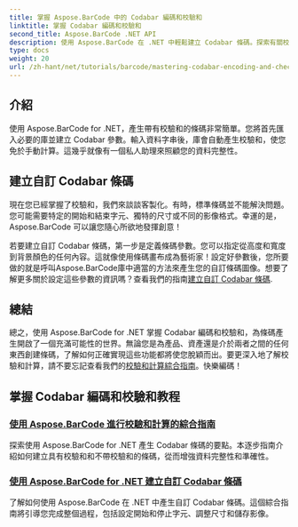 ```yaml
---
title: 掌握 Aspose.BarCode 中的 Codabar 編碼和校驗和
linktitle: 掌握 Codabar 編碼和校驗和
second_title: Aspose.BarCode .NET API
description: 使用 Aspose.BarCode 在 .NET 中輕鬆建立 Codabar 條碼。探索有關校驗和計算和自訂條碼生成的教程。
type: docs
weight: 20
url: /zh-hant/net/tutorials/barcode/mastering-codabar-encoding-and-checksum/
---
```

## 介紹

使用 Aspose.BarCode for .NET，產生帶有校驗和的條碼非常簡單。您將首先匯入必要的庫並建立 Codabar 參數。輸入資料字串後，庫會自動產生校驗和，使您免於手動計算。這幾乎就像有一個私人助理來照顧您的資料完整性。

## 建立自訂 Codabar 條碼

現在您已經掌握了校驗和，我們來談談客製化。有時，標準條碼並不能解決問題。您可能需要特定的開始和結束字元、獨特的尺寸或不同的影像格式。幸運的是，Aspose.BarCode 可以讓您隨心所欲地發揮創意！

若要建立自訂 Codabar 條碼，第一步是定義條碼參數。您可以指定從高度和寬度到背景顏色的任何內容。這就像使用條碼畫布成為藝術家！設定好參數後，您所要做的就是呼叫Aspose.BarCode庫中適當的方法來產生您的自訂條碼圖像。想要了解更多關於設定這些參數的資訊嗎？查看我們的指南[建立自訂 Codabar 條碼](./custom-codabar-barcodes/).

## 總結

總之，使用 Aspose.BarCode for .NET 掌握 Codabar 編碼和校驗和，為條碼產生開啟了一個充滿可能性的世界。無論您是為產品、資產還是介於兩者之間的任何東西創建條碼，了解如何正確實現這些功能都將使您脫穎而出。要更深入地了解校驗和計算，請不要忘記查看我們的[校驗和計算綜合指南](./guide-to-checksum-calculation/)。快樂編碼！


## 掌握 Codabar 編碼和校驗和教程
### [使用 Aspose.BarCode 進行校驗和計算的綜合指南](./guide-to-checksum-calculation/)
探索使用 Aspose.BarCode for .NET 產生 Codabar 條碼的要點。本逐步指南介紹如何建立具有校驗和和不帶校驗和的條碼，從而增強資料完整性和準確性。
### [使用 Aspose.BarCode for .NET 建立自訂 Codabar 條碼](./custom-codabar-barcodes/)
了解如何使用 Aspose.BarCode 在 .NET 中產生自訂 Codabar 條碼。這個綜合指南將引導您完成整個過程，包括設定開始和停止字元、調整尺寸和儲存影像。